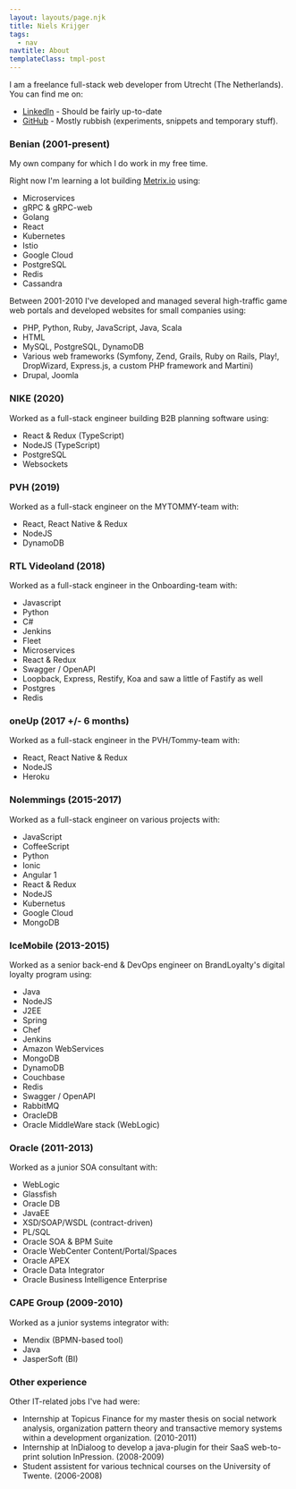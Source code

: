 ```yaml
---
layout: layouts/page.njk
title: Niels Krijger
tags:
  - nav
navtitle: About
templateClass: tmpl-post
---
```


I am a freelance full-stack web developer from Utrecht (The Netherlands). You can find me on:

- [LinkedIn](https://www.linkedin.com/in/nielskrijger) - Should be fairly up-to-date
- [GitHub](https://github.com/nielskrijger) - Mostly rubbish (experiments, snippets and temporary stuff).

### Benian (2001-present)

My own company for which I do work in my free time.

Right now I'm learning a lot building [Metrix.io](https://metrix.io) using:

- Microservices
- gRPC & gRPC-web
- Golang
- React
- Kubernetes
- Istio
- Google Cloud
- PostgreSQL
- Redis
- Cassandra

Between 2001-2010 I've developed and managed several high-traffic game web portals and developed websites for small companies using:

- PHP, Python, Ruby, JavaScript, Java, Scala
- HTML
- MySQL, PostgreSQL, DynamoDB
- Various web frameworks (Symfony, Zend, Grails, Ruby on Rails, Play!, DropWizard, Express.js, a custom PHP framework and Martini)
- Drupal, Joomla

### NIKE (2020)

Worked as a full-stack engineer building B2B planning software using:

- React & Redux (TypeScript)
- NodeJS (TypeScript)
- PostgreSQL
- Websockets

### PVH (2019)

Worked as a full-stack engineer on the MYTOMMY-team with:

- React, React Native & Redux
- NodeJS
- DynamoDB

### RTL Videoland (2018)

Worked as a full-stack engineer in the Onboarding-team with:

- Javascript
- Python
- C#
- Jenkins
- Fleet
- Microservices
- React & Redux
- Swagger / OpenAPI
- Loopback, Express, Restify, Koa and saw a little of Fastify as well
- Postgres
- Redis

### oneUp (2017 +/- 6 months)

Worked as a full-stack engineer in the PVH/Tommy-team with:

- React, React Native & Redux
- NodeJS
- Heroku

### Nolemmings (2015-2017)

Worked as a full-stack engineer on various projects with:

- JavaScript
- CoffeeScript
- Python
- Ionic
- Angular 1
- React & Redux
- NodeJS
- Kubernetus
- Google Cloud
- MongoDB

### IceMobile (2013-2015)

Worked as a senior back-end & DevOps engineer on BrandLoyalty's digital loyalty program using:

- Java
- NodeJS
- J2EE
- Spring
- Chef
- Jenkins
- Amazon WebServices
- MongoDB
- DynamoDB
- Couchbase
- Redis
- Swagger / OpenAPI
- RabbitMQ
- OracleDB
- Oracle MiddleWare stack (WebLogic)

### Oracle (2011-2013)

Worked as a junior SOA consultant with:

- WebLogic
- Glassfish
- Oracle DB
- JavaEE
- XSD/SOAP/WSDL (contract-driven)
- PL/SQL
- Oracle SOA & BPM Suite
- Oracle WebCenter Content/Portal/Spaces
- Oracle APEX
- Oracle Data Integrator
- Oracle Business Intelligence Enterprise

### CAPE Group (2009-2010)

Worked as a junior systems integrator with:

- Mendix (BPMN-based tool)
- Java
- JasperSoft (BI)

### Other experience

Other IT-related jobs I've had were:

- Internship at Topicus Finance for my master thesis on social network analysis, organization pattern theory and transactive memory systems within a development organization. (2010-2011)
- Internship at InDialoog to develop a java-plugin for their SaaS web-to-print solution InPression. (2008-2009)
- Student assistent for various technical courses on the University of Twente. (2006-2008)
